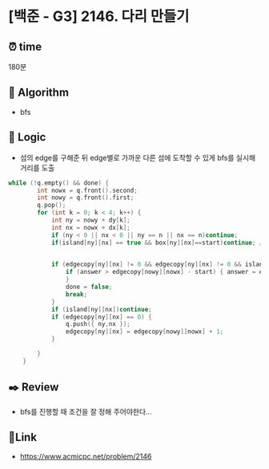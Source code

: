 # [백준 - G3] 2146. 다리 만들기

## ⏰ **time**

180분

## :pushpin: **Algorithm**

- bfs

## :round_pushpin: **Logic**

- 섬의 edge를 구해준 뒤 edge별로 가까운 다른 섬에 도착할 수 있게 bfs를 실시해 거리를 도출

```cpp
while (!q.empty() && done) {
		int nowx = q.front().second;
		int nowy = q.front().first;
		q.pop();
		for (int k = 0; k < 4; k++) {
			int ny = nowy + dy[k];
			int nx = nowx + dx[k];
			if (ny < 0 || nx < 0 || ny == n || nx == n)continue;
			if(island[ny][nx] == true && box[ny][nx]==start)continue; // 처음 시작한 섬이면
			

			if (edgecopy[ny][nx] != 0 && edgecopy[ny][nx] != 0 && island[ny][nx]==true && edgecopy[ny][nx] != start) {
				if (answer > edgecopy[nowy][nowx] - start) { answer = edgecopy[nowy][nowx] - start;
				}
				done = false;
				break;
			}
			if (island[ny][nx])continue;
			if (edgecopy[ny][nx] == 0) {
				q.push({ ny,nx });
				edgecopy[ny][nx] = edgecopy[nowy][nowx] + 1;
			}

		}
	}
```

## :black_nib: **Review**

- bfs를 진행할 때 조건을 잘 정해 주어야한다...

## 📡**Link**

- https://www.acmicpc.net/problem/2146
